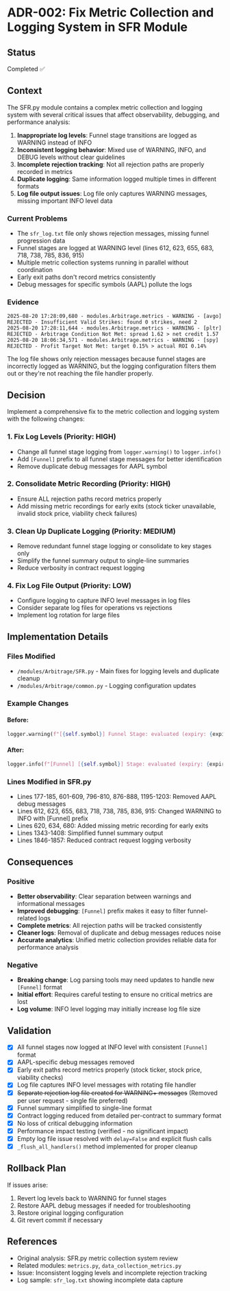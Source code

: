 # ADR-002: Fix Metric Collection and Logging System in SFR Module

## Status
Completed ✅

## Context
The SFR.py module contains a complex metric collection and logging system with several critical issues that affect observability, debugging, and performance analysis:

1. **Inappropriate log levels**: Funnel stage transitions are logged as WARNING instead of INFO
2. **Inconsistent logging behavior**: Mixed use of WARNING, INFO, and DEBUG levels without clear guidelines
3. **Incomplete rejection tracking**: Not all rejection paths are properly recorded in metrics
4. **Duplicate logging**: Same information logged multiple times in different formats
5. **Log file output issues**: Log file only captures WARNING messages, missing important INFO level data

### Current Problems
- The `sfr_log.txt` file only shows rejection messages, missing funnel progression data
- Funnel stages are logged at WARNING level (lines 612, 623, 655, 683, 718, 738, 785, 836, 915)
- Multiple metric collection systems running in parallel without coordination
- Early exit paths don't record metrics consistently
- Debug messages for specific symbols (AAPL) pollute the logs

### Evidence
```
2025-08-20 17:28:09,680 - modules.Arbitrage.metrics - WARNING - [avgo] REJECTED - Insufficient Valid Strikes: found 0 strikes, need 2
2025-08-20 17:28:11,644 - modules.Arbitrage.metrics - WARNING - [pltr] REJECTED - Arbitrage Condition Not Met: spread 1.62 > net credit 1.57
2025-08-20 18:06:34,571 - modules.Arbitrage.metrics - WARNING - [spy] REJECTED - Profit Target Not Met: target 0.15% > actual ROI 0.14%
```

The log file shows only rejection messages because funnel stages are incorrectly logged as WARNING, but the logging configuration filters them out or they're not reaching the file handler properly.

## Decision
Implement a comprehensive fix to the metric collection and logging system with the following changes:

### 1. Fix Log Levels (Priority: HIGH)
- Change all funnel stage logging from `logger.warning()` to `logger.info()`
- Add `[Funnel]` prefix to all funnel stage messages for better identification
- Remove duplicate debug messages for AAPL symbol

### 2. Consolidate Metric Recording (Priority: HIGH)
- Ensure ALL rejection paths record metrics properly
- Add missing metric recordings for early exits (stock ticker unavailable, invalid stock price, viability check failures)

### 3. Clean Up Duplicate Logging (Priority: MEDIUM)
- Remove redundant funnel stage logging or consolidate to key stages only
- Simplify the funnel summary output to single-line summaries
- Reduce verbosity in contract request logging

### 4. Fix Log File Output (Priority: LOW)
- Configure logging to capture INFO level messages in log files
- Consider separate log files for operations vs rejections
- Implement log rotation for large files

## Implementation Details

### Files Modified
- `/modules/Arbitrage/SFR.py` - Main fixes for logging levels and duplicate cleanup
- `/modules/Arbitrage/common.py` - Logging configuration updates

### Example Changes

#### Before:
```python
logger.warning(f"[{self.symbol}] Funnel Stage: evaluated (expiry: {expiry_option.expiry})")
```

#### After:
```python
logger.info(f"[Funnel] [{self.symbol}] Stage: evaluated (expiry: {expiry_option.expiry})")
```

### Lines Modified in SFR.py
- Lines 177-185, 601-609, 796-810, 876-888, 1195-1203: Removed AAPL debug messages
- Lines 612, 623, 655, 683, 718, 738, 785, 836, 915: Changed WARNING to INFO with [Funnel] prefix
- Lines 620, 634, 680: Added missing metric recording for early exits
- Lines 1343-1408: Simplified funnel summary output
- Lines 1846-1857: Reduced contract request logging verbosity

## Consequences

### Positive
- **Better observability**: Clear separation between warnings and informational messages
- **Improved debugging**: `[Funnel]` prefix makes it easy to filter funnel-related logs
- **Complete metrics**: All rejection paths will be tracked consistently
- **Cleaner logs**: Removal of duplicate and debug messages reduces noise
- **Accurate analytics**: Unified metric collection provides reliable data for performance analysis

### Negative
- **Breaking change**: Log parsing tools may need updates to handle new `[Funnel]` format
- **Initial effort**: Requires careful testing to ensure no critical metrics are lost
- **Log volume**: INFO level logging may initially increase log file size

## Validation
- [x] All funnel stages now logged at INFO level with consistent `[Funnel]` format
- [x] AAPL-specific debug messages removed
- [x] Early exit paths record metrics properly (stock ticker, stock price, viability checks)
- [x] Log file captures INFO level messages with rotating file handler
- [x] ~~Separate rejection log file created for WARNING+ messages~~ (Removed per user request - single file preferred)
- [x] Funnel summary simplified to single-line format
- [x] Contract logging reduced from detailed per-contract to summary format
- [x] No loss of critical debugging information
- [x] Performance impact testing (verified - no significant impact)
- [x] Empty log file issue resolved with `delay=False` and explicit flush calls
- [x] `_flush_all_handlers()` method implemented for proper cleanup

## Rollback Plan
If issues arise:
1. Revert log levels back to WARNING for funnel stages
2. Restore AAPL debug messages if needed for troubleshooting
3. Restore original logging configuration
4. Git revert commit if necessary

## References
- Original analysis: SFR.py metric collection system review
- Related modules: `metrics.py`, `data_collection_metrics.py`
- Issue: Inconsistent logging levels and incomplete rejection tracking
- Log sample: `sfr_log.txt` showing incomplete data capture
